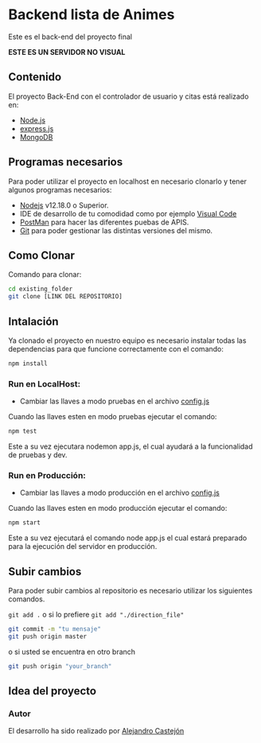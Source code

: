 # Backend lista de Animes

Este es el back-end del proyecto final

**ESTE ES UN SERVIDOR NO VISUAL**
## Contenido
El proyecto Back-End con el controlador de usuario y citas está realizado en:

- [Node.js](https://nodejs.org/es/)
- [express.js](https://expressjs.com/es/)
- [MongoDB](https://www.mongodb.com/es)


## Programas necesarios

Para poder utilizar el proyecto en localhost en necesario clonarlo y tener algunos programas necesarios:

- [Nodejs](https://nodejs.org/es/download/) v12.18.0 o Superior.
- IDE de desarrollo de tu comodidad como por ejemplo [Visual Code](https://code.visualstudio.com/download)
- [PostMan](https://www.postman.com/downloads/) para hacer las diferentes puebas de APIS.
- [Git](https://git-scm.com/downloads) para poder gestionar las distintas versiones del mismo.

## Como Clonar

Comando para clonar:

```bash
cd existing_folder
git clone [LINK DEL REPOSITORIO]

```

## Intalación

Ya clonado el proyecto en nuestro equipo es necesario instalar todas las dependencias para que funcione correctamente con el comando:

```bash
npm install
```

### Run en LocalHost:

- Cambiar las llaves a modo pruebas en el archivo [config.js](/config/config.js)

Cuando las llaves esten en modo pruebas ejecutar el comando:

```bash
npm test
```

Este a su vez ejecutara nodemon app.js, el cual ayudará a la funcionalidad de pruebas y dev.

### Run en Producción:

- Cambiar las llaves a modo producción en el archivo [config.js](/config/config.js)

Cuando las llaves esten en modo producción ejecutar el comando:

```bash
npm start
```

Este a su vez ejecutará el comando node app.js el cual estará preparado para la ejecución del servidor en producción.

## Subir cambios

Para poder subir cambios al repositorio es necesario utilizar los siguientes comandos.

`git add .` o si lo prefiere `git add "./direction_file"`

```bash
git commit -m "tu mensaje"
git push origin master
```

o si usted se encuentra en otro branch

```bash
git push origin "your_branch"
```
## Idea del proyecto

### Autor

El desarrollo ha sido realizado por [Alejandro Castejón](https://github.com/alex65cast)
